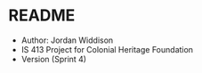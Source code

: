 # README #

* Author: Jordan Widdison
* IS 413 Project for Colonial Heritage Foundation
* Version (Sprint 4)